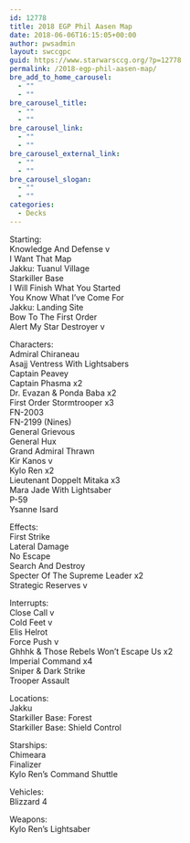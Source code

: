 ```yaml
---
id: 12778
title: 2018 EGP Phil Aasen Map
date: 2018-06-06T16:15:05+00:00
author: pwsadmin
layout: swccgpc
guid: https://www.starwarsccg.org/?p=12778
permalink: /2018-egp-phil-aasen-map/
bre_add_to_home_carousel:
  - ""
  - ""
bre_carousel_title:
  - ""
  - ""
bre_carousel_link:
  - ""
  - ""
bre_carousel_external_link:
  - ""
  - ""
bre_carousel_slogan:
  - ""
  - ""
categories:
  - Decks
---
```

Starting:  
Knowledge And Defense v  
I Want That Map  
Jakku: Tuanul Village  
Starkiller Base  
I Will Finish What You Started  
You Know What I’ve Come For  
Jakku: Landing Site  
Bow To The First Order  
Alert My Star Destroyer v

Characters:  
Admiral Chiraneau  
Asajj Ventress With Lightsabers  
Captain Peavey  
Captain Phasma x2  
Dr. Evazan & Ponda Baba x2  
First Order Stormtrooper x3  
FN-2003  
FN-2199 (Nines)  
General Grievous  
General Hux  
Grand Admiral Thrawn  
Kir Kanos v  
Kylo Ren x2  
Lieutenant Doppelt Mitaka x3  
Mara Jade With Lightsaber  
P-59  
Ysanne Isard

Effects:  
First Strike  
Lateral Damage  
No Escape  
Search And Destroy  
Specter Of The Supreme Leader x2  
Strategic Reserves v

Interrupts:  
Close Call v  
Cold Feet v  
Elis Helrot  
Force Push v  
Ghhhk & Those Rebels Won’t Escape Us x2  
Imperial Command x4  
Sniper & Dark Strike  
Trooper Assault

Locations:  
Jakku  
Starkiller Base: Forest  
Starkiller Base: Shield Control

Starships:  
Chimeara  
Finalizer  
Kylo Ren’s Command Shuttle

Vehicles:  
Blizzard 4

Weapons:  
Kylo Ren’s Lightsaber